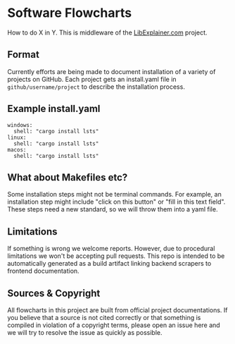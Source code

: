 # Software Flowcharts

How to do X in Y. This is middleware of the [LibExplainer.com](https://www.libexplainer.com) project.

## Format

Currently efforts are being made to document installation of a variety of projects on GitHub.
Each project gets an install.yaml file in `github/username/project` to describe the installation process.

## Example install.yaml

```
windows:
  shell: "cargo install lsts"
linux:
  shell: "cargo install lsts"
macos:
  shell: "cargo install lsts"
```

## What about Makefiles etc?

Some installation steps might not be terminal commands.
For example, an installation step might include "click on this button" or "fill in this text field".
These steps need a new standard, so we will throw them into a yaml file.

## Limitations

If something is wrong we welcome reports. However, due to procedural limitations we won't be accepting pull requests.
This repo is intended to be automatically generated as a build artifact linking backend scrapers to frontend documentation.

## Sources & Copyright

All flowcharts in this project are built from official project documentations.
If you believe that a source is not cited correctly or that something is compiled in violation of a copyright terms,
please open an issue here and we will try to resolve the issue as quickly as possible.
